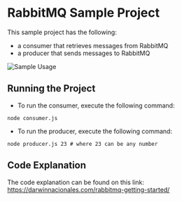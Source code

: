 # RabbitMQ Sample Project

This sample project has the following:
- a consumer that retrieves messages from RabbitMQ
- a producer that sends messages to RabbitMQ

![Sample Usage](https://user-images.githubusercontent.com/7297625/214550753-f54368ad-5fde-4b3f-8654-ac5c2d611bb6.png)

## Running the Project

- To run the consumer, execute the following command:
```shell
node consumer.js
```

- To run the producer, execute the following command:
```shell
node producer.js 23 # where 23 can be any number
```

## Code Explanation

The code explanation can be found on this link: <br>
https://darwinnacionales.com/rabbitmq-getting-started/
